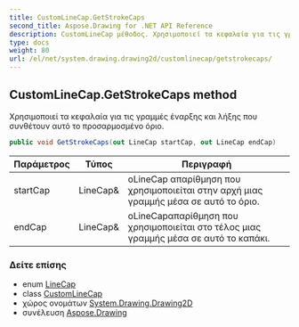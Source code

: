 ```yaml
---
title: CustomLineCap.GetStrokeCaps
second_title: Aspose.Drawing for .NET API Reference
description: CustomLineCap μέθοδος. Χρησιμοποιεί τα κεφαλαία για τις γραμμές έναρξης και λήξης που συνθέτουν αυτό το προσαρμοσμένο όριο.
type: docs
weight: 80
url: /el/net/system.drawing.drawing2d/customlinecap/getstrokecaps/
---
```

## CustomLineCap.GetStrokeCaps method

Χρησιμοποιεί τα κεφαλαία για τις γραμμές έναρξης και λήξης που συνθέτουν αυτό το προσαρμοσμένο όριο.

```csharp
public void GetStrokeCaps(out LineCap startCap, out LineCap endCap)
```

| Παράμετρος | Τύπος | Περιγραφή |
| --- | --- | --- |
| startCap | LineCap& | οLineCap απαρίθμηση που χρησιμοποιείται στην αρχή μιας γραμμής μέσα σε αυτό το όριο. |
| endCap | LineCap& | οLineCapαπαρίθμηση που χρησιμοποιείται στο τέλος μιας γραμμής μέσα σε αυτό το καπάκι. |

### Δείτε επίσης

* enum [LineCap](../../linecap/)
* class [CustomLineCap](../)
* χώρος ονομάτων [System.Drawing.Drawing2D](../../customlinecap/)
* συνέλευση [Aspose.Drawing](../../../)



